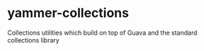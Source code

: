 yammer-collections
==================

Collections utilities which build on top of Guava and the standard collections library
